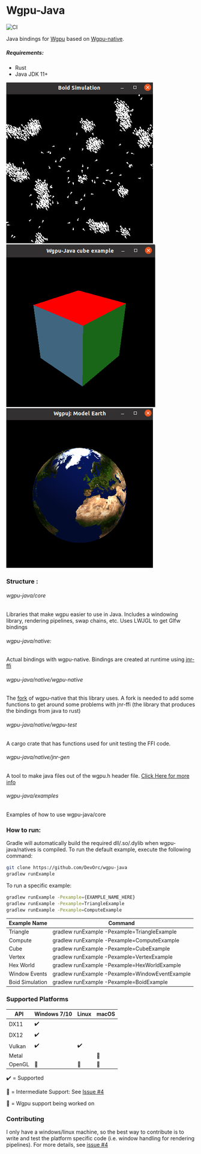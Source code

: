 # Wgpu-Java
![CI](https://github.com/DevOrc/wgpu-java/workflows/CI/badge.svg)

Java bindings for [Wgpu](https://github.com/gfx-rs/wgpu) based on
[Wgpu-native](https://github.com/gfx-rs/wgpu-native). 

##### Requirements:
- Rust 
- Java JDK 11+

![Boid Example](images/boid_simulation.png)
![Cube Example](images/cube.png)
![Earth Example](images/earth.png)

### Structure :
###### wgpu-java/core
Libraries that make wgpu easier to use in Java.
Includes a windowing library, rendering pipelines, swap chains, etc. Uses 
LWJGL to get Glfw bindings 

###### wgpu-java/native: 
Actual bindings with wgpu-native. Bindings are created at 
runtime using [jnr-ffi](https://github.com/jnr/jnr-ffi)

###### wgpu-java/native/wgpu-native
The [fork](https://github.com/DevOrc/wgpu-native/tree/jnr-compatible) of wgpu-native that this library uses.
A fork is needed to add some functions to get around some problems with jnr-ffi 
(the library that produces the bindings from java to rust)

###### wgpu-java/native/wgpu-test
A cargo crate that has functions used for unit testing the FFI code.

###### wgpu-java/native/jnr-gen
A tool to make java files out of the wgpu.h header file.
[Click Here for more info](https://github.com/DevOrc/wgpu-java/blob/master/native/jnrgen/README.md)

###### wgpu-java/examples
Examples of how to use wgpu-java/core

### How to run:
Gradle will automatically build the required dll/.so/.dylib when wgpu-java/natives 
is compiled. To run the default example, execute the following command: 
```bash
git clone https://github.com/DevOrc/wgpu-java
gradlew runExample
```

To run a specific example:
```bash
gradlew runExample -Pexample={EXAMPLE_NAME_HERE}
gradlew runExample -Pexample=TriangleExample
gradlew runExample -Pexample=ComputeExample
```

 Example Name | Command |
 -------------|---------|
 Triangle | gradlew runExample -Pexample=TriangleExample |
 Compute | gradlew runExample -Pexample=ComputeExample |
 Cube | gradlew runExample -Pexample=CubeExample |
 Vertex | gradlew runExample -Pexample=VertexExample |
 Hex World | gradlew runExample -Pexample=HexWorldExample |
 Window Events | gradlew runExample -Pexample=WindowEventExample |
 Boid Simulation | gradlew runExample -Pexample=BoidExample |

### Supported Platforms
   API   |    Windows 7/10    |  Linux                 |    macOS               |
  -----  | ------------------ | ------------------     | ------------------     |
  DX11   | :heavy_check_mark: |                        |                        |
  DX12   | :heavy_check_mark: |                        |                        |
  Vulkan | :heavy_check_mark: | :heavy_check_mark:     |                        |
  Metal  |                    |                        | :large_orange_diamond: |
  OpenGL | :construction:     | :construction:         | :construction:         |
  
:heavy_check_mark: = Supported

:large_orange_diamond: = Intermediate Support: See [Issue #4](https://github.com/DevOrc/wgpu-java/issues/4)

:construction: = Wgpu support being worked on

### Contributing
I only have a windows/linux machine, so the best way to contribute is to write
and test the platform specific code (i.e. window handling for rendering pipelines). For more details, see 
[issue #4](https://github.com/DevOrc/wgpu-java/issues/4)